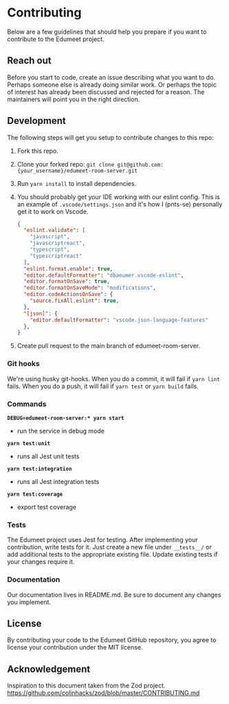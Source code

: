 # Contributing
Below are a few guidelines that should help you prepare if you want to contribute to the Edumeet project.

## Reach out

Before you start to code, create an issue describing what you want to do. Perhaps someone else is already doing similar work. Or perhaps the topic of interest has already been discussed and rejected for a reason. The maintainers will point you in the right direction.

## Development

The following steps will get you setup to contribute changes to this repo:

1. Fork this repo.

2. Clone your forked repo: `git clone git@github.com:{your_username}/edumeet-room-server.git`

3. Run `yarn install` to install dependencies.

4. You should probably get your IDE working with our eslint config. This is an example of `.vscode/settings.json` and it's how I (pnts-se) personally get it to work on Vscode.

    ```json
    {
      "eslint.validate": [
        "javascript",
        "javascriptreact",
        "typescript",
        "typescriptreact"
      ],
      "eslint.format.enable": true,
      "editor.defaultFormatter": "dbaeumer.vscode-eslint",
      "editor.formatOnSave": true,
      "editor.formatOnSaveMode": "modifications",
      "editor.codeActionsOnSave": {
        "source.fixAll.eslint": true,
      },
      "[json]": {
        "editor.defaultFormatter": "vscode.json-language-features"
      },
    }
    ```
5. Create pull request to the main branch of edumeet-room-server.
### Git hooks
We're using husky git-hooks. When you do a commit, it will fail if `yarn lint` fails. When you do a push, it will fail if `yarn test` or `yarn build` fails.

### Commands
**`DEBUG=edumeet-room-server:* yarn start`**

- run the service in debug mode

**`yarn test:unit`**

- runs all Jest unit tests

**`yarn test:integration`**

- runs all Jest integration tests

**`yarn test:coverage`**

- export test coverage

### Tests

The Edumeet project uses Jest for testing. After implementing your contribution, write tests for it. Just create a new file under `__tests__/` or add additional tests to the appropriate existing file. Update existing tests if your changes require it.

### Documentation

Our documentation lives in README.md. Be sure to document any changes you implement.

## License

By contributing your code to the Edumeet GitHub repository, you agree to
license your contribution under the MIT license.

## Acknowledgement

Inspiration to this document taken from the Zod project.
https://github.com/colinhacks/zod/blob/master/CONTRIBUTING.md
